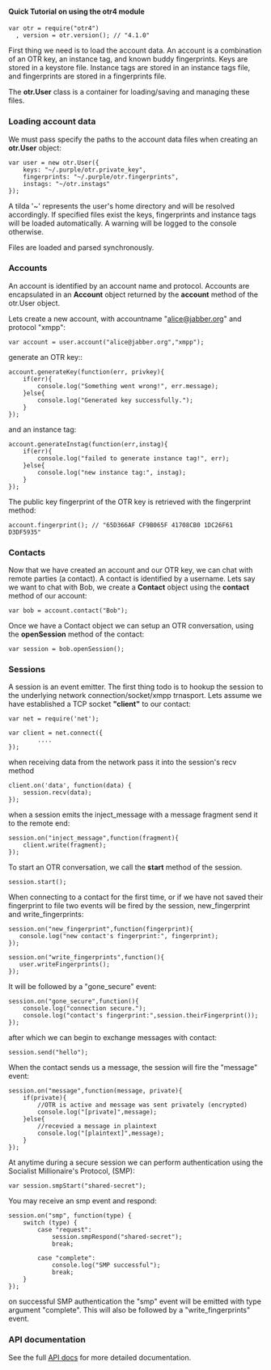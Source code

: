 #### Quick Tutorial on using the otr4 module

	var otr = require("otr4")
	  , version = otr.version(); // "4.1.0"


First thing we need is to load the account data.
An account is a combination of an OTR key, an instance tag, and known buddy fingerprints.
Keys are stored in a keystore file. Instance tags are stored in an instance tags file, and fingerprints are stored in a fingerprints file.

The **otr.User** class is a container for loading/saving and managing these files.

### Loading account data
We must pass specify the paths to the account data files when creating an **otr.User** object:

	var user = new otr.User({
		keys: "~/.purple/otr.private_key",
		fingerprints: "~/.purple/otr.fingerprints",
		instags: "~/otr.instags"
	});

A tilda '~' represents the user's home directory and will be resolved accordingly. If specified files exist the keys, fingerprints and instance tags will be loaded automatically. A warning will be logged to the console otherwise.

Files are loaded and parsed synchronously.

### Accounts

An account is identified by an account name and protocol. Accounts are encapsulated in an **Account** object returned by the **account** method of the otr.User object.

Lets create a new account, with accountname "alice@jabber.org" and protocol "xmpp":

	var account = user.account("alice@jabber.org","xmpp");

generate an OTR key::

	account.generateKey(function(err, privkey){
		if(err){
			console.log("Something went wrong!", err.message);
		}else{
			console.log("Generated key successfully.");
		}
	});

and an instance tag:

	account.generateInstag(function(err,instag){
		if(err){
			console.log("failed to generate instance tag!", err);
		}else{
			console.log("new instance tag:", instag);
		}
	});


The public key fingerprint of the OTR key is retrieved with the fingerprint method:

	account.fingerprint(); // "65D366AF CF9B065F 41708CB0 1DC26F61 D3DF5935"


### Contacts

Now that we have created an account and our OTR key, we can chat with remote parties (a contact).
A contact is identified by a username. Lets say we want to chat with Bob, we create a **Contact** object using the **contact** method of our account:

	var bob = account.contact("Bob");

Once we have a Contact object we can setup an OTR conversation, using the **openSession** method of the contact:

	var session = bob.openSession();


### Sessions

A session is an event emitter. The first thing todo is to hookup the session to the underlying network connection/socket/xmpp trnasport.
Lets assume we have established a TCP socket **"client"** to our contact:

	var net = require('net');

	var client = net.connect({
			....
	});

when receiving data from the network pass it into the session's recv method

	client.on('data', function(data) {
		session.recv(data);
	});

when a session emits the inject_message with a message fragment send it to the remote end:

	session.on("inject_message",function(fragment){
		client.write(fragment);
	});


To start an OTR conversation, we call the **start** method of the session.

	session.start();


When connecting to a contact for the first time, or if we have not saved their fingerprint to file
two events will be fired by the session, new_fingerprint and write_fingerprints:

	session.on("new_fingerprint",function(fingerprint){
	   console.log("new contact's fingerprint:", fingerprint);
	});

	session.on("write_fingerprints",function(){
	   user.writeFingerprints();
	});

It will be followed by a "gone_secure" event:

	session.on("gone_secure",function(){
		console.log("connection secure.");
		console.log("contact's fingerprint:",session.theirFingerprint());
	});

after which we can begin to exchange messages with contact:

	session.send("hello");

When the contact sends us a message, the session will fire the "message" event:

	session.on("message",function(message, private){
		if(private){
			//OTR is active and message was sent privately (encrypted)
			console.log("[private]",message);
		}else{
			//recevied a message in plaintext
			console.log("[plaintext]",message);
		}
	});


At anytime during a secure session we can perform authentication using the Socialist Millionaire's Protocol, (SMP):

	var session.smpStart("shared-secret");


You may receive an smp event and respond:

	session.on("smp", function(type) {
		switch (type) {
			case "request":
				session.smpRespond("shared-secret");
				break;

			case "complete":
				console.log("SMP successful");
				break;
		}
	});

on successful SMP authentication the "smp" event will be emitted with type argument "complete".
This will also be followed by a "write_fingerprints" event.

### API documentation
See the full [API docs](http://www.mokhtar.net/projects/otr4/docs/) for more detailed documentation.
